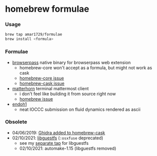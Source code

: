 # homebrew formulae

### Usage
```bash
brew tap amar1729/formulae
brew install <formula>
```

### Formulae
- [browserpass](https://github.com/browserpass/browserpass-native) native binary for browserpass web extension
  - homebrew-core won't accept as a formula, but might not work as cask
  - [homebrew-core issue](https://github.com/Homebrew/homebrew-core/pull/21039)
  - [homebrew-cask issue](https://github.com/Homebrew/homebrew-cask/issues/99519)
- [matterhorn](https://github.com/matterhorn-chat/matterhorn) terminal mattermost client
  - i don't feel like building it from source right now
  - [homebrew issue](https://github.com/Homebrew/homebrew-core/pull/36196)
- [endoh1](https://www.ioccc.org/2012/endoh1/hint.html)
  - neat IOCCC submission on fluid dynamics rendered as ascii

### Obsolete
- 04/06/2019: [Ghidra added to homebrew-cask](https://github.com/Homebrew/homebrew-cask/pull/59872)
- 02/10/2021: [libguestfs](http://libguestfs.org/) (`:osxfuse` deprecated)
  - see my [separate tap](https://github.com/Amar1729/homebrew-libguestfs/) for libguestfs
  - 02/10/2021: automake-1.15 (libguestfs removed)
